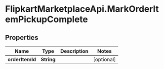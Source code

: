 # FlipkartMarketplaceApi.MarkOrderItemPickupComplete

## Properties
Name | Type | Description | Notes
------------ | ------------- | ------------- | -------------
**orderItemId** | **String** |  | [optional] 
